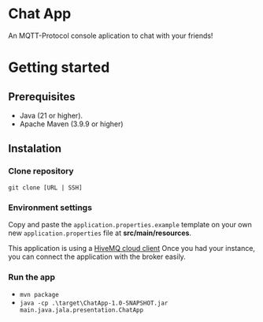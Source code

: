 # Chat App

An MQTT-Protocol console aplication to chat with your friends!


# Getting started

## Prerequisites
* Java (21 or higher). 
* Apache Maven (3.9.9 or higher)

## Instalation

### Clone repository
```
git clone [URL | SSH]
```

### Environment settings

Copy and paste the `application.properties.example` template on your own new `application.properties` file at **src/main/resources**.

This application is using a [HiveMQ cloud client](https://auth.hivemq.cloud/u/login/identifier?state=hKFo2SBwMHlDU0ZsN2VCWE9ubmZzQWUyajdaSUtUY0RHdVd2VqFur3VuaXZlcnNhbC1sb2dpbqN0aWTZIGtmckpBQmtHaDZ1ZVFkSnJyVmZoLV9qS2h6Q3Jsamh6o2NpZNkgSWFqbzRlMzJqeHdVczhBZEZ4Z3hRbjJWUDNZd0laVEs) Once you had your instance, you can connect the application with the broker easily. 


### Run the app
* ```mvn package```
* ```java -cp .\target\ChatApp-1.0-SNAPSHOT.jar main.java.jala.presentation.ChatApp```
